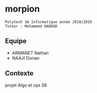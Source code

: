 # morpion

    Polytech 3A Informatique année 2018/2019
    Tuteur : Mohammed HADDAD

## Equipe

- ARMANET Nathan
- NAAJI Dorian

## Contexte

projet Algo et cpx S6
